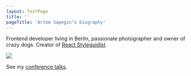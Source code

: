 ```yaml
---
layout: TextPage
title: ''
pageTitle: 'Artem Sapegin’s biography'
---
```


Frontend developer living in Berlin, passionate photographer and owner of crazy dogs. Creator of [React Styleguidist](https://react-styleguidist.js.org/).

[![](http://gravatar.com/avatar/16a1493bcecf09614c413e571c371e96?s=1400)](http://gravatar.com/avatar/16a1493bcecf09614c413e571c371e96?s=1400)

See my [conference talks](/speaking).
